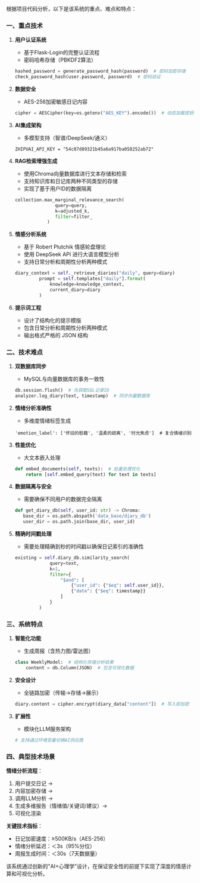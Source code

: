根据项目代码分析，以下是该系统的重点、难点和特点：

### 一、重点技术
1. **用户认证系统**
   - 基于Flask-Login的完整认证流程
   - 密码哈希存储（PBKDF2算法）
   ```python:d:\webapp\web_for_Inksoul\routes\auth.py
   hashed_password = generate_password_hash(password)  # 密码加密存储
   check_password_hash(user.password, password)  # 密码验证
   ```

2. **数据安全**
   - AES-256加密敏感日记内容
   ```python:d:\webapp\web_for_Inksoul\utils\crypto.py
   cipher = AESCipher(key=os.getenv("AES_KEY").encode())  # 动态加载密钥
   ```

3. **AI集成架构**
   - 多模型支持（智谱/DeepSeek/通义）
   ```python:d:\webapp\web_for_Inksoul\.env
   ZHIPUAI_API_KEY = "54c07d89321b45a6a917ba058252ab72"
   ```

4. **RAG检索增强生成**
   - 使用Chroma向量数据库进行文本存储和检索
   - 支持知识库和日记库两种不同类型的存储
   - 实现了基于用户ID的数据隔离
   ```python
   collection.max_marginal_relevance_search(
                  query=query,
                  k=adjusted_k,
                  filter=filter_
               )
      ```

5. **情感分析系统**
   - 基于 Robert Plutchik 情感轮盘理论
   - 使用 DeepSeek API 进行大语言模型分析
   - 支持日常分析和周期性分析两种模式
   ```python
   diary_context = self._retrieve_diaries("daily", query=diary)
            prompt = self.templates["daily"].format(
                knowledge=knowledge_context,
                current_diary=diary
            )
   ```

6. **提示词工程**
   - 设计了结构化的提示模版
   - 包含日常分析和周期性分析两种模式
   - 输出格式严格的 JSON 结构
   

### 二、技术难点
1. **双数据库同步**
   - MySQL与向量数据库的事务一致性
   ```python:d:\webapp\web_for_Inksoul\routes\auth.py
   db.session.flush()  # 先获取SQL记录ID
   analyzer.log_diary(text, timestamp)  # 同步向量数据库
   ```

2. **情绪分析准确性**
   - 多维度情绪标签生成
   ```python:d:\webapp\web_for_Inksoul\llm_test.ipynb
   'emotion_label': ['怀旧的慰藉', '温柔的疏离', '时光焦虑']  # 复合情绪识别
   ```

3. **性能优化**
   - 大文本嵌入处理
   ```python:d:\webapp\web_for_Inksoul\LLM\zhipuai_embedding.py
   def embed_documents(self, texts):  # 批量处理优化
       return [self.embed_query(text) for text in texts]
   ```

4. **数据隔离与安全**
   - 需要确保不同用户的数据完全隔离
   ```python
   def get_diary_db(self, user_id: str) -> Chroma:
      base_dir = os.path.abspath('data_base/diary_db')
      user_dir = os.path.join(base_dir, user_id)
   ```

5. **精确时间戳处理**
   - 需要处理精确到秒的时间戳以确保日记索引的准确性
   ```python
   existing = self.diary_db.similarity_search(
                query=text,
                k=1,
                filter={
                    "$and": [
                        {"user_id": {"$eq": self.user_id}},
                        {"date": {"$eq": timestamp}}
                    ]
                }
            )
   ```

### 三、系统特点
1. **智能化功能**
   - 生成周报（含热力图/雷达图）
   ```python:d:\webapp\web_for_Inksoul\models.py
   class WeeklyModel:  # 结构化存储分析结果
       content = db.Column(JSON)  # 包含可视化数据
   ```

2. **安全设计**
   - 全链路加密（传输→存储→展示）
   ```python:d:\webapp\web_for_Inksoul\routes\auth.py
   diary.content = cipher.encrypt(diary_data["content"])  # 写入前加密
   ```

3. **扩展性**
   - 模块化LLM服务架构
   ```python:d:\webapp\web_for_Inksoul\LLM\__init__.py
   # 支持通过环境变量切换AI供应商
   ```

### 四、典型技术场景
**情绪分析流程**：
1. 用户提交日记 → 
2. 内容加密存储 → 
3. 调用LLM分析 → 
4. 生成多维报告（情绪值/关键词/建议）→ 
5. 可视化渲染

**关键技术指标**：
- 日记加密速度：≥500KB/s（AES-256）
- 情绪分析延迟：＜3s（95%分位）
- 周报生成时间：＜30s（7天数据量）

该系统通过创新的"AI+心理学"设计，在保证安全性的前提下实现了深度的情感计算和可视化分析。